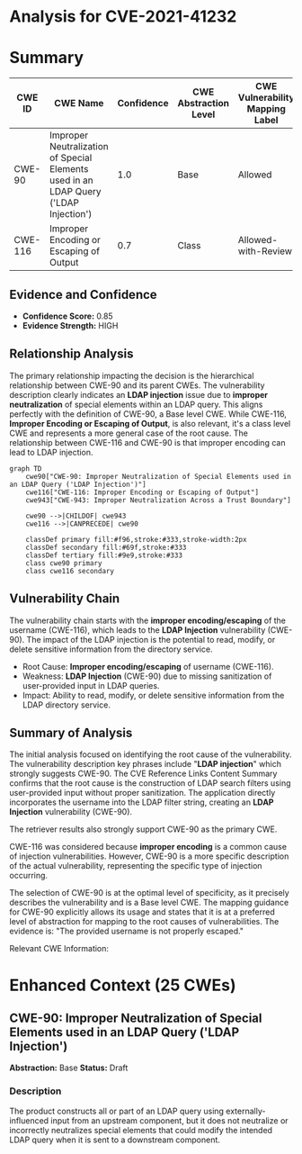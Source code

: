 # Analysis for CVE-2021-41232

# Summary
| CWE ID | CWE Name | Confidence | CWE Abstraction Level | CWE Vulnerability Mapping Label | CWE-Vulnerability Mapping Notes |
|---|---|---|---|---|---|
| CWE-90 | Improper Neutralization of Special Elements used in an LDAP Query ('LDAP Injection') | 1.0 | Base | Allowed | Primary CWE |
| CWE-116 | Improper Encoding or Escaping of Output | 0.7 | Class | Allowed-with-Review | Secondary Candidate |

## Evidence and Confidence

*   **Confidence Score:** 0.85
*   **Evidence Strength:** HIGH

## Relationship Analysis
The primary relationship impacting the decision is the hierarchical relationship between CWE-90 and its parent CWEs. The vulnerability description clearly indicates an **LDAP injection** issue due to **improper neutralization** of special elements within an LDAP query. This aligns perfectly with the definition of CWE-90, a Base level CWE. While CWE-116, **Improper Encoding or Escaping of Output**, is also relevant, it's a class level CWE and represents a more general case of the root cause. The relationship between CWE-116 and CWE-90 is that improper encoding can lead to LDAP injection.

```mermaid
graph TD
    cwe90["CWE-90: Improper Neutralization of Special Elements used in an LDAP Query ('LDAP Injection')"]
    cwe116["CWE-116: Improper Encoding or Escaping of Output"]
    cwe943["CWE-943: Improper Neutralization Across a Trust Boundary"]

    cwe90 -->|CHILDOF| cwe943
    cwe116 -->|CANPRECEDE| cwe90
    
    classDef primary fill:#f96,stroke:#333,stroke-width:2px
    classDef secondary fill:#69f,stroke:#333
    classDef tertiary fill:#9e9,stroke:#333
    class cwe90 primary
    class cwe116 secondary
```

## Vulnerability Chain
The vulnerability chain starts with the **improper encoding/escaping** of the username (CWE-116), which leads to the **LDAP Injection** vulnerability (CWE-90). The impact of the LDAP injection is the potential to read, modify, or delete sensitive information from the directory service.
  - Root Cause: **Improper encoding/escaping** of username (CWE-116).
  - Weakness: **LDAP Injection** (CWE-90) due to missing sanitization of user-provided input in LDAP queries.
  - Impact: Ability to read, modify, or delete sensitive information from the LDAP directory service.

## Summary of Analysis
The initial analysis focused on identifying the root cause of the vulnerability. The vulnerability description key phrases include "**LDAP injection**" which strongly suggests CWE-90. The CVE Reference Links Content Summary confirms that the root cause is the construction of LDAP search filters using user-provided input without proper sanitization. The application directly incorporates the username into the LDAP filter string, creating an **LDAP Injection** vulnerability (CWE-90).

The retriever results also strongly support CWE-90 as the primary CWE.

CWE-116 was considered because **improper encoding** is a common cause of injection vulnerabilities. However, CWE-90 is a more specific description of the actual vulnerability, representing the specific type of injection occurring.

The selection of CWE-90 is at the optimal level of specificity, as it precisely describes the vulnerability and is a Base level CWE. The mapping guidance for CWE-90 explicitly allows its usage and states that it is at a preferred level of abstraction for mapping to the root causes of vulnerabilities.
The evidence is: "The provided username is not properly escaped."

Relevant CWE Information:

# Enhanced Context (25 CWEs)

## CWE-90: Improper Neutralization of Special Elements used in an LDAP Query ('LDAP Injection')
**Abstraction:** Base
**Status:** Draft

### Description
The product constructs all or part of an LDAP query using externally-influenced input from an upstream component, but it does not neutralize or incorrectly neutralizes special elements that could modify the intended LDAP query when it is sent to a downstream component.